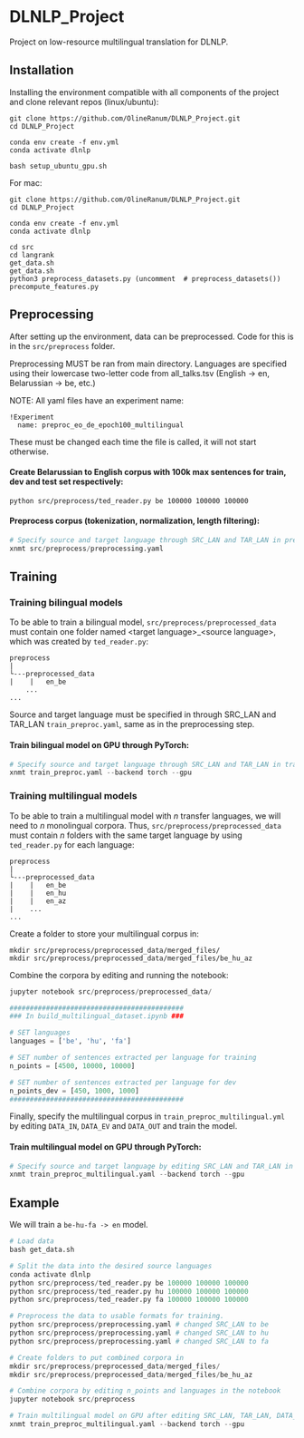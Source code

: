 # DLNLP_Project
Project on low-resource multilingual translation for DLNLP.

## Installation

Installing the environment compatible with all components of the project and clone relevant repos (linux/ubuntu):

``` Installing and configuring repo
git clone https://github.com/OlineRanum/DLNLP_Project.git
cd DLNLP_Project

conda env create -f env.yml
conda activate dlnlp

bash setup_ubuntu_gpu.sh
```

For mac:
```
git clone https://github.com/OlineRanum/DLNLP_Project.git
cd DLNLP_Project

conda env create -f env.yml
conda activate dlnlp

cd src
cd langrank
get_data.sh
get_data.sh
python3 preprocess_datasets.py (uncomment  # preprocess_datasets())
precompute_features.py
```

## Preprocessing

After setting up the environment, data can be preprocessed. Code for this is in the ```src/preprocess``` folder. 

Preprocessing MUST be ran from main directory. Languages are specified using their lowercase two-letter code from all_talks.tsv (English -> en, Belarussian -> be, etc.) 

NOTE: All yaml files have an experiment name:
```
!Experiment
  name: preproc_eo_de_epoch100_multilingual
``` 
These must be changed each time the file is called, it will not start otherwise.

#### **Create Belarussian to English corpus with 100k max sentences for train, dev and test set respectively:**
``` 
python src/preprocess/ted_reader.py be 100000 100000 100000
```

#### **Preprocess corpus (tokenization, normalization, length filtering):**
```py
# Specify source and target language through SRC_LAN and TAR_LAN in preprocessing.yaml
xnmt src/preprocess/preprocessing.yaml
```

## Training

### Training bilingual models
To be able to train a bilingual model, ```src/preprocess/preprocessed_data``` must contain one folder named \<target language>_<source language\>, which was created by ```ted_reader.py```:

```
preprocess
|
└---preprocessed_data
|    |   en_be
    ...
...
```

Source and target language must be specified in through SRC_LAN and TAR_LAN ```train_preproc.yaml```, same as in the preprocessing step.

#### **Train bilingual model on GPU through PyTorch**:
```py
# Specify source and target language through SRC_LAN and TAR_LAN in train_preproc.yaml
xnmt train_preproc.yaml --backend torch --gpu
```

### Training multilingual models
To be able to train a multilingual model with $n$ transfer languages, we will need to $n$ monolingual corpora. Thus, ```src/preprocess/preprocessed_data``` must contain $n$ folders with the same target language by using ```ted_reader.py``` for each language:

```
preprocess
|
└---preprocessed_data
|    |   en_be
|    |   en_hu
|    |   en_az
|    ...
...
```
Create a folder to store your multilingual corpus in:
```
mkdir src/preprocess/preprocessed_data/merged_files/
mkdir src/preprocess/preprocessed_data/merged_files/be_hu_az
```

Combine the corpora by editing and running the notebook:
```py
jupyter notebook src/preprocess/preprocessed_data/
```

```py
###########################################
### In build_multilingual_dataset.ipynb ###

# SET languages
languages = ['be', 'hu', 'fa']

# SET number of sentences extracted per language for training
n_points = [4500, 10000, 10000]

# SET number of sentences extracted per language for dev
n_points_dev = [450, 1000, 1000]
###########################################

```

Finally, specify the multilingual corpus in ```train_preproc_multilingual.yml``` by editing ```DATA_IN```, ```DATA_EV``` and ```DATA_OUT``` and train the model.

#### **Train multilingual model on GPU through PyTorch**:
```py
# Specify source and target language by editing SRC_LAN and TAR_LAN in this file. Also specify which corpus to use by editing DATA_IN, DATA_EV and where to save it by editing DATA_OUT.
xnmt train_preproc_multilingual.yaml --backend torch --gpu
```

## Example
We will train a ```be-hu-fa -> en``` model.

```py
# Load data 
bash get_data.sh

# Split the data into the desired source languages
conda activate dlnlp
python src/preprocess/ted_reader.py be 100000 100000 100000
python src/preprocess/ted_reader.py hu 100000 100000 100000
python src/preprocess/ted_reader.py fa 100000 100000 100000

# Preprocess the data to usable formats for training.
python src/preprocess/preprocessing.yaml # changed SRC_LAN to be
python src/preprocess/preprocessing.yaml # changed SRC_LAN to hu
python src/preprocess/preprocessing.yaml # changed SRC_LAN to fa

# Create folders to put combined corpora in
mkdir src/preprocess/preprocessed_data/merged_files/
mkdir src/preprocess/preprocessed_data/merged_files/be_hu_az

# Combine corpora by editing n_points and languages in the notebook
jupyter notebook src/preprocess

# Train multilingual model on GPU after editing SRC_LAN, TAR_LAN, DATA_IN, DATA_EV, and DATA_OUT
xnmt train_preproc_multilingual.yaml --backend torch --gpu
```